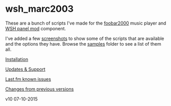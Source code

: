 # wsh_marc2003

These are a bunch of scripts I've made for the [foobar2000](http://www.foobar2000.org/) music player and [WSH panel mod](https://code.google.com/p/foo-wsh-panel-mod/downloads/list) component.

I've added a few [screenshots](https://github.com/19379/wsh_marc2003/wiki/Screenshots) to show some of the scripts that are available and the options they have. Browse the [samples](https://github.com/19379/wsh_marc2003/tree/master/samples) folder to see a list of them all.

[Installation](https://github.com/19379/wsh_marc2003/wiki/Installation)

[Updates & Support](https://github.com/19379/wsh_marc2003/wiki/Updates-&-Support)

[Last.fm known issues](https://github.com/19379/wsh_marc2003/issues/3)

[Changes from previous versions](https://github.com/19379/wsh_marc2003/wiki/Changes-from-previous-versions)

v10 07-10-2015

